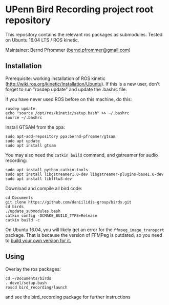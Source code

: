 # UPenn Bird Recording project root repository

This repository contains the relevant ros packages as submodules.
Tested on Ubuntu 16.04 LTS / ROS kinetic.

Maintainer: Bernd Pfrommer (bernd.pfrommer@gmail.com)

## Installation

Prerequisite: working installation of ROS kinetic
(http://wiki.ros.org/kinetic/Installation/Ubuntu). If this is a new
user, don't forget to run "rosdep update" and update the .bashrc file.

If you have never used ROS before on this machine, do this:

	rosdep update
	echo "source /opt/ros/kinetic/setup.bash" >> ~/.bashrc
	source ~/.bashrc

Install GTSAM from the ppa:

    sudo apt-add-repository ppa:bernd-pfrommer/gtsam
    sudo apt update
    sudo apt install gtsam

You may also need the ``catkin build`` command, and gstreamer for
audio recording:

    sudo apt install python-catkin-tools
	sudo apt install libgstreamer1.0-dev libgstreamer-plugins-base1.0-dev
    sudo apt install libfftw3-dev

Download and compile all bird code:

	cd Documents
	git clone https://github.com/daniilidis-group/birds.git
	cd birds
	./update_submodules.bash
	catkin config -DCMAKE_BUILD_TYPE=Release
	catkin build -c

On Ubuntu 16.04, you will likely get an error for the ``ffmpeg_image_transport`` package. That is because
the version of FFMPeg is outdated, so you need to
[build your own version for it.](https://github.com/daniilidis-group/ffmpeg_image_transport/blob/master/docs/compile_ffmpeg.md)

## Using

Overlay the ros packages:

    cd ~/Documents/birds
	. devel/setup.bash
	roscd bird_recording/launch

and see the bird_recording package for further instructions

